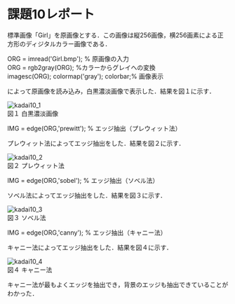 # 課題10レポート　　
標準画像「Girl」を原画像とする．この画像は縦256画像，横256画素による正方形のディジタルカラー画像である．

ORG = imread('Girl.bmp'); % 原画像の入力  
ORG = rgb2gray(ORG); %カラーからグレイへの変換  
imagesc(ORG); colormap('gray'); colorbar;% 画像表示

によって原画像を読み込み，白黒濃淡画像で表示した．結果を図１に示す．

![kadai10_1](https://github.com/dolphinhardcore/kadai/blob/master/image/kadai10_1.png)  
図１ 白黒濃淡画像

IMG = edge(ORG,'prewitt'); % エッジ抽出（プレウィット法）  

プレウィット法によってエッジ抽出をした．結果を図２に示す． 

![kadai10_2](https://github.com/dolphinhardcore/kadai/blob/master/image/kadai10_2.png)  
図２ プレウィット法

IMG = edge(ORG,'sobel'); % エッジ抽出（ソベル法）  

ソベル法によってエッジ抽出をした．結果を図３に示す． 

![kadai10_3](https://github.com/dolphinhardcore/kadai/blob/master/image/kadai10_3.png)  
図３ ソベル法

IMG = edge(ORG,'canny'); % エッジ抽出（キャニー法）

キャニー法によってエッジ抽出をした．結果を図４に示す． 

![kadai10_4](https://github.com/dolphinhardcore/kadai/blob/master/image/kadai10_4.png)  
図４ キャニー法

キャニー法が最もよくエッジを抽出でき，背景のエッジも抽出できていることがわかった．
